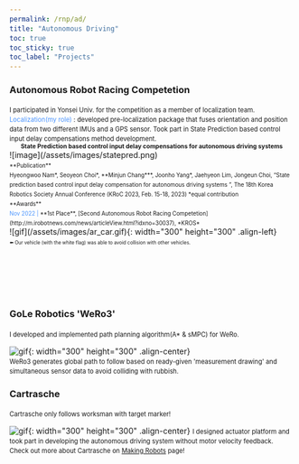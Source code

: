 ```yaml
---
permalink: /rnp/ad/
title: "Autonomous Driving"
toc: true
toc_sticky: true
toc_label: "Projects"
---
```

### Autonomous Robot Racing Competetion
<span style="font-size:0.8em;">
    I participated in Yonsei Univ. for the competition as a member of localization team.<br>
    <span style="color:#4993FE">Localization(my role) </span>: developed pre-localization package that fuses orientation and position data from two different IMUs and a GPS sensor. Took part in State Prediction based control input delay compensations method development.
</span>
<div style="text-align: center; font-weight: bold;font-size:0.75em;">
    State Prediction based control input delay compensations for autonomous driving systems
</div>
![image](/assets/images/statepred.png)
<br>
<span style="font-size:0.7em;">
**Publication**<br></span>
<span style="font-size:0.7em;">
Hyeongwoo Nam*, Seoyeon Choi*, **Minjun Chang***, Joonho Yang*, Jaehyeon Lim, Jongeun Choi, “State prediction based control input delay compensation for autonomous driving systems ”, The 18th Korea Robotics Society Annual Conference (KRoC 2023, Feb. 15-18, 2023)     *equal contribution<br></span>
<span style="font-size:0.7em;">**Awards**<br></span>
<span style="font-size:0.7em;"><span style="color:#4993FE">Nov 2022 |</span> **1st Place**, [Second Autonomous Robot Racing Competetion](http://m.irobotnews.com/news/articleView.html?idxno=30037), *KROS*
</span>
<br>
![gif](/assets/images/ar_car.gif){: width="300" height="300" .align-left}
<div style="text-align: left;">
    <span style="font-size:0.6em;">
        ⬅️ Our vehicle (with the white flag) was able to avoid collision with other vehicles.
    </span>
</div>
<br>
<br>
<br>
<br>
<br>

### GoLe Robotics 'WeRo3'
<span style="font-size:0.8em;">
    I developed and implemented path planning algorithm(A* & sMPC) for WeRo.
</span>

![gif](/assets/images/wego.gif){: width="300" height="300" .align-center}
<br><span style="font-size:0.8em;">
    WeRo3 generates global path to follow based on ready-given 'measurement drawing' and simultaneous sensor data to avoid colliding with rubbish.
</span>

### Cartrasche
<span style="font-size:0.8em;">
    Cartrasche only follows worksman with target marker!
</span>

![gif](/assets/images/cartrasche_mov.gif){: width="300" height="300" .align-center}
<span style="font-size:0.8em;">
I designed actuator platform and took part in developing the autonomous driving system without motor velocity feedback.<br>
Check out more about Cartrasche on [Making Robots](/rnp/robot/) page!
</span>